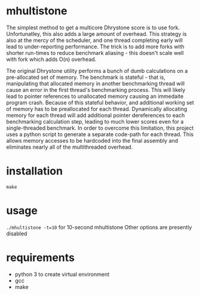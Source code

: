 # mhultistone
The simplest method to get a multicore Dhrystone score is to use fork.  Unfortunatley, this also adds a large amount of overhead.  This strategy is also at the mercy of the scheduler, and one thread completing early will lead to under-reporting performance.  The trick is to add more forks with shorter run-times to reduce benchmark aliasing - this doesn't scale well with fork which adds O(n) overhead.

The original Dhrystone utility performs a bunch of dumb calculations on a pre-allocated set of memory.  The benchmark is stateful - that is, manipulating that allocated memory in another benchmarking thread will cause an error in the first thread's benchmarking process.  This will likely lead to pointer references to unallocated memory causing an immedaite program crash.  Because of this stateful behavior, and additional working set of memory has to be preallocated for each thread.  Dynamically allocating memory for each thread will add additional pointer dereferences to each benchmarking calculation step, leading to much lower scores even for a single-threaded benchmark.  In order to overcome this limitation, this project uses a python script to generate a separate code-path for each thread.  This allows memory accesses to be hardcoded into the final assembly and eliminates nearly all of the multithreaded overhead.

# installation
`make`

# usage
`./mhultistone -t=10` for 10-second mhultistone
Other options are presently disabled


# requirements
* python 3 to create virtual environment
* gcc
* make
